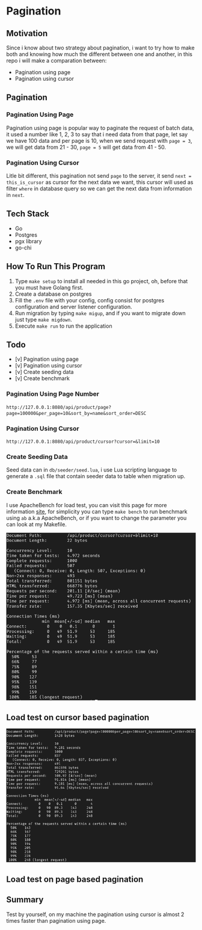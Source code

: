 # Pagination

## Motivation
Since i know about two strategy about pagination, i want to try how to make both and knowing how much the different between one and another, in this repo i will make a comparation between:
- Pagination using page
- Pagination using cursor

## Pagination 
### Pagination Using Page
Pagination using page is popular way to paginate the request of batch data, it used a number like 1, 2, 3 to say that i need data from that page, let say we have 100 data and per page is 10, when we send request with `page = 3`, we will get data from 21 - 30, `page = 5` will get data from 41 - 50.

### Pagination Using Cursor
Litle bit different, this pagination not send `page` to the server, it send `next = this_is_cursor` as cursor for the next data we want, this cursor will used as filter `where` in database query so we can get the next data from information in `next`.

## Tech Stack

- Go
- Postgres
- pgx library
- go-chi

## How To Run This Program

1. Type `make setup` to install all needed in this go project, oh, before that you must have Golang first.
2. Create a database on postgres
3. Fill the `.env` file with your config, config consist for postgres configuration and server listener configuration.
4. Run migration by typing `make migup`, and if you want to migrate down just type `make migdown`.
5. Execute `make run` to run the application

## Todo

- [v] Pagination using page
- [v] Pagination using cursor
- [v] Create seeding data
- [v] Create benchmark

### Pagination Using Page Number
```
http://127.0.0.1:8080/api/product/page?page=100000&per_page=10&sort_by=name&sort_order=DESC
```

### Pagination Using Cursor
```
http://127.0.0.1:8080/api/product/cursor?cursor=&limit=10

```

### Create Seeding Data

Seed data can in `db/seeder/seed.lua`, i use Lua scripting language to generate a `.sql` file that contain seeder data to table when migration up.

### Create Benchmark

I use ApacheBench for load test, you can visit this page for more information [site](https://httpd.apache.org/docs/2.4/programs/ab.html), for simplicity you can type `make bench` to run benchmark using `ab` a.k.a ApacheBench, or if you want to change the parameter you can look at my Makefile.

![Load test on cursor based pagination](assets/bm-cursor.png)

Load test on cursor based pagination
--------


![Load test on page based pagination](assets/bm-page.png)

Load test on page based pagination
--------

## Summary

Test by yourself, on my machine the pagination using cursor is almost 2 times faster than pagination using page.
